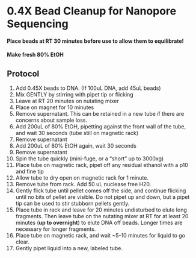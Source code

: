 # 0.4X Bead Cleanup for Nanopore Sequencing

#### Place beads at RT 30 minutes before use to allow them to equilibrate! 
#### Make fresh 80% EtOH 

## Protocol
1.	Add 0.45X beads to DNA. (If 100uL DNA, add 45uL beads)
2.	Mix GENTLY by stirring with pipet tip or flicking
3.	Leave at RT 20 minutes on nutating mixer
4.	Place on magnet for 10 minutes
5.	Remove supernatant. This can be retained in a new tube if there are concerns about sample loss.
6.	Add 200uL of 80% EtOH, pipetting against the front wall of the tube, and wait 30 seconds (tube still on magnetic rack)
7.	Remove supernatant
8.	Add 200uL of 80% EtOH again, wait 30 seconds
9.	Remove supernatant
10.	Spin the tube quickly (mini-fuge, or a “short” up to 3000xg)
11.	Place tube on magnetic rack, pipet off any residual ethanol with a p10 and fine tip
12.	Allow tube to dry open on magnetic rack for 1 minute.
13.	Remove tube from rack. Add 50 uL nuclease free H20.
14.	Gently flick tube until pellet comes off the side, and continue flicking until no bits of pellet are visible. Do not pipet up and down, but a pipet tip can be used to stir stubborn pellets gently.
15.	Place tube in rack and leave for 20 minutes undisturbed to elute long fragments. Then leave tube on the nutating mixer at RT for at least 20 minutes (**up to overnight**) to elute DNA off beads. Longer times are necessary for longer fragments.
16.	Place tube on magnetic rack, and wait ~5-10 minutes for liquid to go clear.
17.	Gently pipet liquid into a new, labeled tube. 

